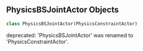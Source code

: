 ## PhysicsBSJointActor Objects

```python
class PhysicsBSJointActor(PhysicsConstraintActor)
```

deprecated: 'PhysicsBSJointActor' was renamed to 'PhysicsConstraintActor'.

<a id="unreal.PhysicsHingeActor"></a>
